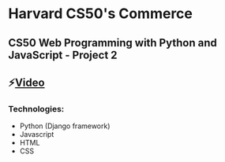 # Harvard CS50's Commerce
## CS50 Web Programming with Python and JavaScript - Project 2
## ⚡[Video](https://www.youtube.com/watch?v=551MG1SBFHc&t=31s) 

### Technologies:
- Python (Django framework)
- Javascript
- HTML
- CSS
